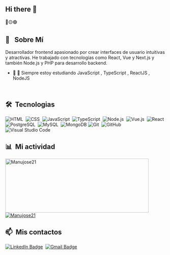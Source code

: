 ## Hi there 👋

<div>
🔴🟡🟢

<br>
<div>

  ## 🧭 &nbsp; Sobre Mí
  Desarrollador frontend apasionado por crear interfaces de usuario intuitivas y atractivas. He trabajado con tecnologías como React, Vue y Next.js y también Node.js y PHP para desarrollo backend.
  <!-- - 🔭 I'm currently working on <a href="#">MyJob</a> -->

  - 🌱  🌱 Siempre estoy estudiando JavaScript , TypeScript , ReactJS , NodeJS

  <br>
  

</div>


<div>

  ## 🛠️ &nbsp;Tecnologias

  ![HTML](https://img.shields.io/badge/-HTML-0D1117?style=flat&logo=HTML5)&nbsp;
  ![CSS](https://img.shields.io/badge/-CSS-0D1117?style=flat&logo=CSS3&logoColor=1572B6)&nbsp;
  ![JavaScript](https://img.shields.io/badge/-JavaScript-0D1117?style=flat&logo=javascript)&nbsp;
  ![TypeScript](https://img.shields.io/badge/-TypeScript-0D1117?style=flat&logo=typescript)&nbsp;
  ![Node.js](https://img.shields.io/badge/-Node.js-0D1117?style=flat&logo=node.js)&nbsp;
  ![Vue.js](https://img.shields.io/badge/-Vue.js-0D1117?style=flat&logo=vue.js)&nbsp;
  ![React](https://img.shields.io/badge/-React-0D1117?style=flat&logo=react)&nbsp;
  ![PostgreSQL](https://img.shields.io/badge/-PostgreSQL-0D1117?style=flat&logo=postgresql)&nbsp;
  ![MySQL](https://img.shields.io/badge/-MySQL-0D1117?style=flat&logo=mysql)&nbsp;
  ![MongoDB](https://img.shields.io/badge/-MongoDB-0D1117?style=flat&logo=mongodb)
  ![Git](https://img.shields.io/badge/-Git-0D1117?style=flat&logo=git)&nbsp;
  ![GitHub](https://img.shields.io/badge/-GitHub-0D1117?style=flat&logo=github)&nbsp;
  ![Visual Studio Code](https://img.shields.io/badge/-VS%20Code-0D1117?style=flat&logo=visual-studio-code&logoColor=007ACC)&nbsp;

</div>


<div>

  ## 📊 &nbsp;Mi actividad
  <a href="https://github.com/Manujose21">
    <img width=450 height=170 align="center" alt="Manujose21" src="https://github-readme-stats.vercel.app/api?username=Manujose21&theme=midnight-purple&show_icons=true&bg_color=0D1117&hide_border=true&count_private=true" />
  </a>
  <a href="https://github.com/Pepyn0">
    <img align="center" alt="Manujose21" src="https://github-readme-stats.vercel.app/api/top-langs/?username=Manujose21&theme=midnight-purple&layout=compact&bg_color=0D1117&hide_border=true&count_private=true" />
  </a>
</div>

<div>

  ## 📫 &nbsp;Mis contactos

  <!-- [![Portfolio Badge](https://img.shields.io/badge/-Portifolio-blueviolet?style=flat-square&logo=Portfolio&logoColor=white)](https://pepyn0.github.io/)&nbsp; -->
  [![LinkedIn Badge](https://img.shields.io/badge/-Manuel_Urdaneta-blue?style=flat-square&logo=Linkedin&logoColor=white&link=https://www.linkedin.com/in/manuel-urdaneta-474412240/)](https://www.linkedin.com/in/manuel-urdaneta-474412240/)&nbsp;
  [![Gmail Badge](https://img.shields.io/badge/-m4nufra@gmail.com-red?style=flat-square&logo=Gmail&logoColor=white)](mailto:m4nufra@gmail.com)&nbsp;


</div>

